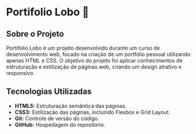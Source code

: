 # Portifolio Lobo 🐺

## Sobre o Projeto

Portifolio Lobo é um projeto desenvolvido durante um curso de desenvolvimento web, focado na criação de um portfólio pessoal utilizando apenas HTML e CSS. O objetivo do projeto foi aplicar conhecimentos de estruturação e estilização de páginas web, criando um design atrativo e responsivo.

## Tecnologias Utilizadas

- **HTML5:** Estruturação semântica das páginas.
- **CSS3:** Estilização das páginas, incluindo Flexbox e Grid Layout.
- **Git:** Controle de versão do código.
- **GitHub:** Hospedagem do repositório.

